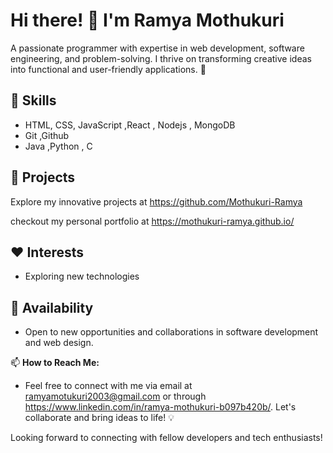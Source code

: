 # Hi there! 👋 I'm Ramya Mothukuri

A passionate programmer with expertise in web development, software engineering, and problem-solving. I thrive on transforming creative ideas into functional and user-friendly applications. 🚀

## 🔧 Skills
- HTML, CSS, JavaScript ,React , Nodejs , MongoDB
- Git ,Github
- Java ,Python , C

## 💼 Projects
Explore my innovative projects at https://github.com/Mothukuri-Ramya 

checkout my personal portfolio at https://mothukuri-ramya.github.io/

## ❤️ Interests
- Exploring new technologies

## 🚀 Availability
- Open to new opportunities and collaborations in software development and web design.

📫 **How to Reach Me:** 
- Feel free to connect with me via email at ramyamotukuri2003@gmail.com or through https://www.linkedin.com/in/ramya-mothukuri-b097b420b/. Let's collaborate and bring ideas to life! 💡

Looking forward to connecting with fellow developers and tech enthusiasts!
